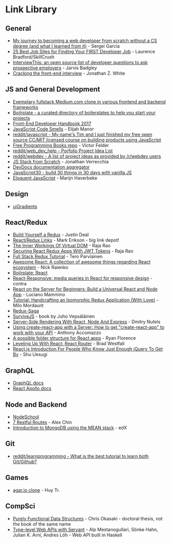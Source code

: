 # Link Library

## General

* [My journey to becoming a web developer from scratch without a CS degree (and what I learned from it)](https://medium.freecodecamp.com/my-journey-to-becoming-a-web-developer-from-scratch-without-a-cs-degree-2-years-later-and-what-i-4a7fd2ff5503) - Sergei Garcia
* [25 Best Job Sites for Finding Your FIRST Developer Job](https://skillcrush.com/2015/07/14/job-sites-to-find-your-first-developer-job/) - Laurence Bradford/SkillCrush
* [InterviewThis: an open source list of developer questions to ask prospective employers](https://github.com/ChiperSoft/InterviewThis) - Jarvis Badgley
* [Cracking the front-end interview](https://medium.freecodecamp.com/cracking-the-front-end-interview-9a34cd46237) - Jonathan Z. White

## JS and General Development

* [Exemplary fullstack Medium.com clone in various frontend and backend frameworks](https://github.com/gothinkster/realworld)
* [Boilrplate - a curated directory of boilerplates to help you start your projects](http://www.boilrplate.com)
* [Front-End Developer Handbook 2017](https://www.gitbook.com/book/frontendmasters/front-end-handbook-2017/details)
* [JavaScript Code Smells](http://elijahmanor.com/javascript-smells/) - Elijah Manor
* [reddit/javascript - My name's Tim and I just finished my free open source CC/MIT licensed course on building products using JavaScript](https://www.reddit.com/r/javascript/comments/6043ku/hey_rjavascript_my_names_tim_and_i_just_finished/)
* [Free Programming Books repo](https://github.com/vhf/free-programming-books/blob/master/free-programming-books.md) - Victor Felder
* [reddit/web\_dev_help - Porfolio Project Idea List](https://www.reddit.com/r/web_dev_help/comments/5pukmx/portfolio_project_idea_list/)
* [reddit/webdev - A list of project ideas as provided by /r/webdev users](https://www.reddit.com/r/webdev/comments/5rwkm2/a_list_of_project_ideas_as_provided_by_rwebdev/)
* [JS Stack from Scratch](https://github.com/verekia/js-stack-from-scratch) - Jonathan Verrecchia
* [DevDocs documentation aggregator](http://devdocs.io/)
* [JavaScript30 - build 30 things in 30 days with vanilla JS](https://javascript30.com/)
* [Eloquent JavaScript](http://eloquentjavascript.net/) - Marijn Haverbeke

## Design

* [uiGradients](https://uigradients.com/)

## React/Redux

* [Build Yourself a Redux](https://zapier.com/engineering/how-to-build-redux/) - Justin Deal
* [React/Redux Links](https://github.com/markerikson/react-redux-links) - Mark Erikson - big link depot!
* [The Inner Workings Of Virtual DOM](https://medium.com/@rajaraodv/the-inner-workings-of-virtual-dom-666ee7ad47cf) - Raja Rao
* [Securing React Redux Apps With JWT Tokens](https://medium.com/@rajaraodv/securing-react-redux-apps-with-jwt-tokens-fcfe81356ea0) - Raja Rao
* [Full Stack Redux Tutorial](http://teropa.info/blog/2015/09/10/full-stack-redux-tutorial.html) - Tero Parviainen
* [Awesome React: A collection of awesome things regarding React ecosystem](https://github.com/enaqx/awesome-react) - Nick Raienko
* [Boilrplate: React](http://www.boilrplate.com/language/react)
* [React-Responsive: media queries in React for responsive design](https://github.com/contra/react-responsive) - contra
* [React on the Server for Beginners: Build a Universal React and Node App](https://scotch.io/tutorials/react-on-the-server-for-beginners-build-a-universal-react-and-node-app) - Luciano Mammino
* [Tutorial: Handcrafting an Isomorphic Redux Application (With Love)](https://medium.com/front-end-developers/handcrafting-an-isomorphic-redux-application-with-love-40ada4468af4) - Milo Mordaunt
* [Redux-Saga](https://github.com/redux-saga/redux-saga)
* [SurviveJS](https://survivejs.com/) - book by Juho Vepsäläinen
* [Server-Side Rendering With React, Node And Express](https://www.smashingmagazine.com/2016/03/server-side-rendering-react-node-express/) - Dmitry Nutels
* [Using create-react-app with a Server: How to get "create-react-app" to work with your API](https://www.fullstackreact.com/articles/using-create-react-app-with-a-server/) - Anthony Accomazzo
* [A possible folder structure for React apps](https://gist.github.com/ryanflorence/daafb1e3cb8ad740b346) - Ryan Florence
* [Leveling Up With React: React Router](https://css-tricks.com/learning-react-router/) - Brad Westfall
* [React.js Introduction For People Who Know Just Enough jQuery To Get By](http://chibicode.com/react-js-introduction-for-people-who-know-just-enough-jquery-to-get-by/) - Shu Uesugi

## GraphQL

* [GraphQL docs](http://graphql.org/learn/)
* [React Apollo docs](http://dev.apollodata.com/react/index.html)

## Node and Backend

* [NodeSchool](https://nodeschool.io/index.html)
* [7 Restful Routes](https://gist.github.com/alexpchin/09939db6f81d654af06b) - Alex Chin
* [Introduction to MongoDB using the MEAN stack](https://www.edx.org/course/introduction-mongodb-using-mean-stack-mongodbx-m101x-0#!) - edX

## Git

* [reddit/learnprogramming - What is the best tutorial to learn both Git/Github?](https://www.reddit.com/r/learnprogramming/comments/66u0v7/what_is_the_best_tutorial_to_learn_both_gitgithub/)

## Games

* [agar.io clone](https://github.com/huytd/agar.io-clone) - Huy Tr.

## CompSci

* [Purely Functional Data Structures](https://www.cs.cmu.edu/~rwh/theses/okasaki.pdf) - Chris Okasaki - doctoral thesis, not the book of the same name
* [Type-level Web APIs with Servant](https://www.andres-loeh.de/Servant/servant-wgp.pdf) - Alp Mestanogullari, Sönke Hahn, Julian K. Arni, Andres Löh - Web API built in Haskell
